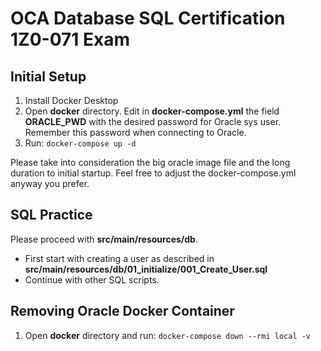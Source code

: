 # OCA Database SQL Certification 1Z0-071 Exam
## Initial Setup
1. Install Docker Desktop   
2. Open **docker** directory. Edit in **docker-compose.yml** the field **ORACLE_PWD** with the desired password for 
   Oracle sys user. Remember this password when connecting to Oracle.   
3. Run: `docker-compose up -d`

Please take into consideration the big oracle image file and the long duration to initial startup. Feel free to 
adjust the docker-compose.yml anyway you prefer. 

   
## SQL Practice
Please proceed with **src/main/resources/db**. 
- First start with creating a user as described in **src/main/resources/db/01_initialize/001_Create_User.sql**
- Continue with other SQL scripts.


## Removing Oracle Docker Container
1. Open **docker** directory and run: `docker-compose down --rmi local -v`
